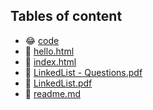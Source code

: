 ## Tables of content
- 😂 [code](./code)
- 🤣 [hello.html](./hello.html)
- 🤣 [index.html](./index.html)
- 🤣 [LinkedList - Questions.pdf](./LinkedList%20-%20Questions.pdf)
- 🤣 [LinkedList.pdf](./LinkedList.pdf)
- 🤣 [readme.md](./readme.md)
